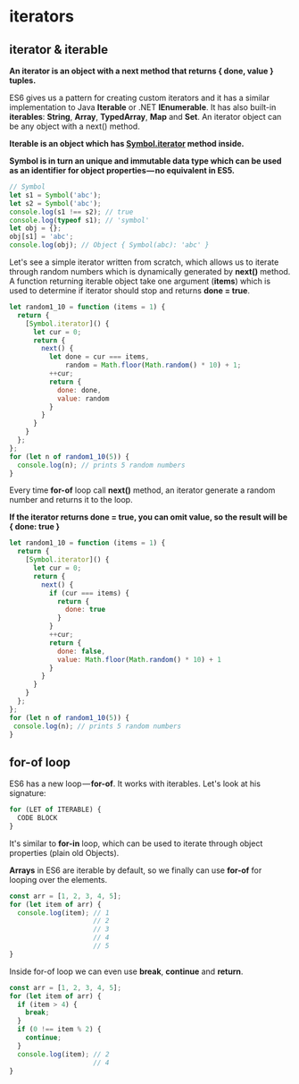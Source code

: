 # iterators

## iterator & iterable

**An iterator is an object with a next method that returns { done, value } tuples.**

ES6 gives us a pattern for creating custom iterators and it has a similar implementation to Java **Iterable** or .NET **IEnumerable**. It has also built-in **iterables**: **String**, **Array**, **TypedArray**, **Map** and **Set**. An iterator object can be any object with a next() method.

**Iterable is an object which has [Symbol.iterator]() method inside.**

**Symbol is in turn an unique and immutable data type which can be used as an identifier for object properties — no equivalent in ES5.**

```javascript
// Symbol
let s1 = Symbol('abc');
let s2 = Symbol('abc');
console.log(s1 !== s2); // true
console.log(typeof s1); // 'symbol'
let obj = {};
obj[s1] = 'abc';
console.log(obj); // Object { Symbol(abc): 'abc' }
```
Let's see a simple iterator written from scratch, which allows us to iterate through random numbers which is dynamically generated by **next()** method. A function returning iterable object take one argument (**items**) which is used to determine if iterator should stop and returns **done = true**.
```javascript
let random1_10 = function (items = 1) {
  return {
    [Symbol.iterator]() {
      let cur = 0;
      return {
        next() {
          let done = cur === items,
              random = Math.floor(Math.random() * 10) + 1;
          ++cur;
          return {
            done: done,
            value: random
          }
        }
      }
    }
  };
};
for (let n of random1_10(5)) {
  console.log(n); // prints 5 random numbers
}
```
Every time **for-of** loop call **next()** method, an iterator generate a random number and returns it to the loop.

**If the iterator returns done = true, you can omit value, so the result will be { done: true }**
```javascript
let random1_10 = function (items = 1) {
  return {
    [Symbol.iterator]() {
      let cur = 0;
      return {
        next() {
          if (cur === items) {
            return {
              done: true 
            }
          }
          ++cur;
          return {
            done: false,
            value: Math.floor(Math.random() * 10) + 1
          }
        }
      }
    }
  };
};
for (let n of random1_10(5)) {
 console.log(n); // prints 5 random numbers
}
```
## for-of loop

ES6 has a new loop — **for-of**. It works with iterables. Let's look at his signature:
```javascript
for (LET of ITERABLE) {
  CODE BLOCK
}
```
It's similar to **for-in** loop, which can be used to iterate through object properties (plain old Objects).

**Arrays** in ES6 are iterable by default, so we finally can use **for-of** for looping over the elements.
```javascript
const arr = [1, 2, 3, 4, 5];
for (let item of arr) {
  console.log(item); // 1
                     // 2
                     // 3
                     // 4
                     // 5
}
```
Inside for-of loop we can even use **break**, **continue** and **return**.
```javascript
const arr = [1, 2, 3, 4, 5];
for (let item of arr) {
  if (item > 4) {
    break;
  }
  if (0 !== item % 2) {
    continue;
  }
  console.log(item); // 2
                     // 4
}
```

